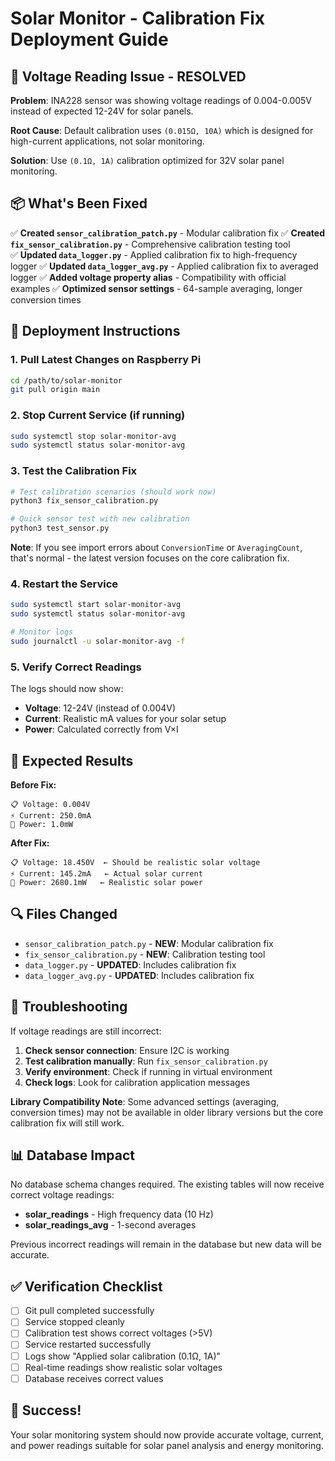 # Solar Monitor - Calibration Fix Deployment Guide

## 🔧 Voltage Reading Issue - RESOLVED

**Problem**: INA228 sensor was showing voltage readings of 0.004-0.005V instead of expected 12-24V for solar panels.

**Root Cause**: Default calibration uses `(0.015Ω, 10A)` which is designed for high-current applications, not solar monitoring.

**Solution**: Use `(0.1Ω, 1A)` calibration optimized for 32V solar panel monitoring.

## 📦 What's Been Fixed

✅ **Created `sensor_calibration_patch.py`** - Modular calibration fix
✅ **Created `fix_sensor_calibration.py`** - Comprehensive calibration testing tool  
✅ **Updated `data_logger.py`** - Applied calibration fix to high-frequency logger
✅ **Updated `data_logger_avg.py`** - Applied calibration fix to averaged logger
✅ **Added voltage property alias** - Compatibility with official examples
✅ **Optimized sensor settings** - 64-sample averaging, longer conversion times

## 🚀 Deployment Instructions

### 1. Pull Latest Changes on Raspberry Pi
```bash
cd /path/to/solar-monitor
git pull origin main
```

### 2. Stop Current Service (if running)
```bash
sudo systemctl stop solar-monitor-avg
sudo systemctl status solar-monitor-avg
```

### 3. Test the Calibration Fix
```bash
# Test calibration scenarios (should work now)
python3 fix_sensor_calibration.py

# Quick sensor test with new calibration  
python3 test_sensor.py
```

**Note**: If you see import errors about `ConversionTime` or `AveragingCount`, that's normal - the latest version focuses on the core calibration fix.

### 4. Restart the Service
```bash
sudo systemctl start solar-monitor-avg
sudo systemctl status solar-monitor-avg

# Monitor logs
sudo journalctl -u solar-monitor-avg -f
```

### 5. Verify Correct Readings
The logs should now show:
- **Voltage**: 12-24V (instead of 0.004V)
- **Current**: Realistic mA values for your solar setup
- **Power**: Calculated correctly from V×I

## 🎯 Expected Results

**Before Fix:**
```
📋 Voltage: 0.004V
⚡ Current: 250.0mA  
🔌 Power: 1.0mW
```

**After Fix:**
```
📋 Voltage: 18.450V  ← Should be realistic solar voltage
⚡ Current: 145.2mA   ← Actual solar current
🔌 Power: 2680.1mW   ← Realistic solar power
```

## 🔍 Files Changed

- `sensor_calibration_patch.py` - **NEW**: Modular calibration fix
- `fix_sensor_calibration.py` - **NEW**: Calibration testing tool
- `data_logger.py` - **UPDATED**: Includes calibration fix
- `data_logger_avg.py` - **UPDATED**: Includes calibration fix

## 🐛 Troubleshooting

If voltage readings are still incorrect:

1. **Check sensor connection**: Ensure I2C is working
2. **Test calibration manually**: Run `fix_sensor_calibration.py`  
3. **Verify environment**: Check if running in virtual environment
4. **Check logs**: Look for calibration application messages

**Library Compatibility Note**: Some advanced settings (averaging, conversion times) may not be available in older library versions but the core calibration fix will still work.

## 📊 Database Impact

No database schema changes required. The existing tables will now receive correct voltage readings:

- **solar_readings** - High frequency data (10 Hz)
- **solar_readings_avg** - 1-second averages

Previous incorrect readings will remain in the database but new data will be accurate.

## ✅ Verification Checklist

- [ ] Git pull completed successfully
- [ ] Service stopped cleanly
- [ ] Calibration test shows correct voltages (>5V)
- [ ] Service restarted successfully  
- [ ] Logs show "Applied solar calibration (0.1Ω, 1A)"
- [ ] Real-time readings show realistic solar voltages
- [ ] Database receives correct values

## 🎉 Success!

Your solar monitoring system should now provide accurate voltage, current, and power readings suitable for solar panel analysis and energy monitoring.
